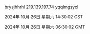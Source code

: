 brysjhhrhl 219.139.197.74 yqqlmgsycl

2024年 10月 26日 星期六 14:30:02 CST

2024年 10月 26日 星期六 06:30:02 GMT
